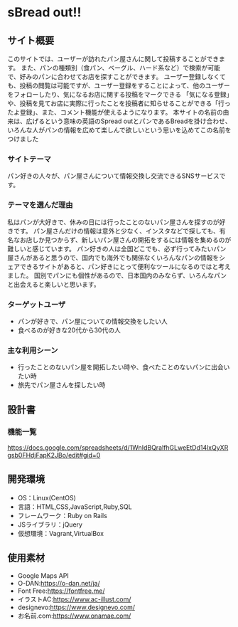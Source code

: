 # sBread out!!

## サイト概要
このサイトでは、ユーザーが訪れたパン屋さんに関して投稿することができます。
また、パンの種類別（食パン、ベーグル、ハード系など）で検索が可能で、好みのパンに合わせてお店を探すことができます。
ユーザー登録しなくても、投稿の閲覧は可能ですが、ユーザー登録をすることによって、他のユーザーをフォローしたり、気になるお店に関する投稿をマークできる
「気になる登録」や、投稿を見てお店に実際に行ったことを投稿者に知らせることができる「行ったよ登録」、また、コメント機能が使えるようになります。
本サイトの名前の由来は、広げるという意味の英語のSpread outとパンであるBreadを掛け合わせ、いろんな人がパンの情報を広めて楽しんで欲しいという思いを込めてこの名前をつけました


### サイトテーマ
パン好きの人々が、パン屋さんについて情報交換し交流できるSNSサービスです。


### テーマを選んだ理由
私はパンが大好きで、休みの日には行ったことのないパン屋さんを探すのが好きです。
パン屋さんだけの情報は意外と少なく、インスタなどで探しても、有名なお店しか見つからず、新しいパン屋さんの開拓をするには情報を集めるのが難しいと感じています。
パン好きの人は全国どこでも、必ず行ってみたいパン屋さんがあると思うので、国内でも海外でも関係なくいろんなパンの情報をシェアできるサイトがあると、パン好きにとって便利なツールになるのではと考えました。
国別でパンにも個性があるので、日本国内のみならず、いろんなパンと出会えると楽しいと思います。

### ターゲットユーザ
* パンが好きで、パン屋についての情報交換をしたい人
* 食べるのが好きな20代から30代の人


### 主な利用シーン
* 行ったことのないパン屋を開拓したい時や、食べたことのないパンに出会いたい時
* 旅先でパン屋さんを探したい時

## 設計書

### 機能一覧
<https://docs.google.com/spreadsheets/d/1WnIdBQralfhGLweEtDd14lxQyXRgsb0FHdjFapK2JBo/edit#gid=0>

## 開発環境
- OS：Linux(CentOS)
- 言語：HTML,CSS,JavaScript,Ruby,SQL
- フレームワーク：Ruby on Rails
- JSライブラリ：jQuery
- 仮想環境：Vagrant,VirtualBox

## 使用素材
- Google Maps API
- O-DAN:https://o-dan.net/ja/
- Font Free:https://fontfree.me/
- イラストAC:https://www.ac-illust.com/
- designevo:https://www.designevo.com/
- お名前.com:https://www.onamae.com/

